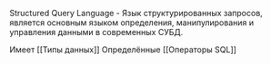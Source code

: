 Structured Query Language - Язык структурированных запросов, является основным языком определения, манипулирования и управления данными в современных СУБД.

Имеет [[Типы данных]]
Определённые [[Операторы SQL]]
